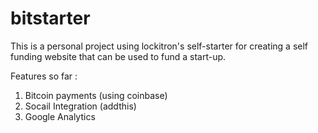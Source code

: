 bitstarter
==========
This is a personal project using lockitron's self-starter for creating a self funding website that can be used to fund a start-up.

Features so far :

1) Bitcoin payments (using coinbase)
2) Socail Integration (addthis)
3) Google Analytics
